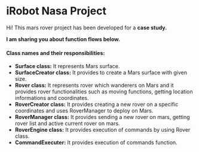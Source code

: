 # iRobot Nasa Project

Hi!
This mars rover project has been developed for a **case study.**

**I am sharing you about function flows below.**

#### Class names and their responsibilities:
- **Surface class:** It represents Mars surface.
- **SurfaceCreator class:** It provides to create a Mars surface with given size.
- **Rover class:** It represents rover which wanderers on Mars and it provides rover functionalities such as moving functions, getting location informations and coordinates.
- **RoverCreator class:** It provides creating a new rover on a specific coordinates and uses RoverManager to deploy on Mars.
- **RoverManager class:** It provides sending a new rover on mars, getting rover list and active current rover on mars.
- **RoverEngine class:** It provides execution of commands by using Rover class.
- **CommandExecuter:** It provides execution of commands function.

